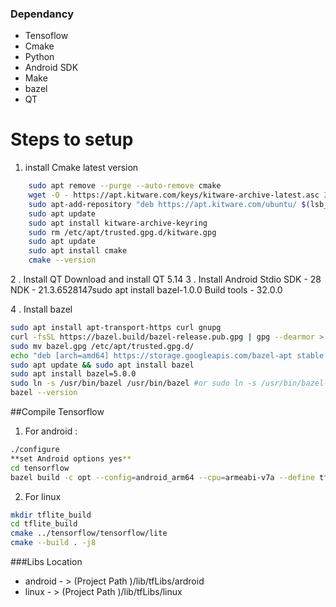 ### Dependancy
- Tensoflow 
- Cmake
- Python
- Android SDK
- Make
- bazel
- QT

# Steps to setup
1. install Cmake latest version 

```bash
    sudo apt remove --purge --auto-remove cmake
    wget -O - https://apt.kitware.com/keys/kitware-archive-latest.asc 2>/dev/null | gpg --dearmor - | sudo tee /etc/apt/trusted.gpg.d/kitware.gpg >/dev/null
    sudo apt-add-repository "deb https://apt.kitware.com/ubuntu/ $(lsb_release -cs) main"
    sudo apt update
    sudo apt install kitware-archive-keyring
    sudo rm /etc/apt/trusted.gpg.d/kitware.gpg
    sudo apt update
    sudo apt install cmake
	cmake --version
```

2 . Install QT
	Download and install QT 5.14
3 . Install Android Stdio
SDK - 28
NDK - 21.3.6528147sudo apt install bazel-1.0.0
Build tools - 32.0.0

4 . Install bazel

```bash
sudo apt install apt-transport-https curl gnupg
curl -fsSL https://bazel.build/bazel-release.pub.gpg | gpg --dearmor > bazel.gpg
sudo mv bazel.gpg /etc/apt/trusted.gpg.d/
echo "deb [arch=amd64] https://storage.googleapis.com/bazel-apt stable jdk1.8" | sudo tee /etc/apt/sources.list.d/bazel.list
sudo apt update && sudo apt install bazel
sudo apt install bazel=5.0.0
sudo ln -s /usr/bin/bazel /usr/bin/bazel #or sudo ln -s /usr/bin/bazel-5.0.0 /usr/bin/bazel
bazel --version 
```

##Compile Tensorflow
1. For android :
```bash
./configure
**set Android options yes**
cd tensorflow
bazel build -c opt --config=android_arm64 --cpu=armeabi-v7a --define tflite_with_xnnpack=true //tensorflow/lite:tensorflowlite
```

2. For linux
```bash
mkdir tflite_build
cd tflite_build
cmake ../tensorflow/tensorflow/lite
cmake --build . -j8
```
###Libs Location 
-  android - > (Project Path )/lib/tfLibs/ardroid
-  linux - > (Project Path )/lib/tfLibs/linux

